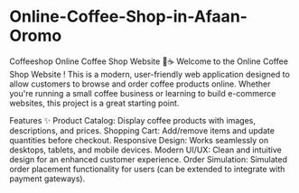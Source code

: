 # Online-Coffee-Shop-in-Afaan-Oromo

Coffeeshop
Online Coffee Shop Website 🛒☕
Welcome to the Online Coffee Shop Website ! This is a modern, user-friendly web application designed to allow customers to browse and order coffee products online. Whether you're running a small coffee business or learning to build e-commerce websites, this project is a great starting point.

Features ✨
Product Catalog: Display coffee products with images, descriptions, and prices.
Shopping Cart: Add/remove items and update quantities before checkout.
Responsive Design: Works seamlessly on desktops, tablets, and mobile devices.
Modern UI/UX: Clean and intuitive design for an enhanced customer experience.
Order Simulation: Simulated order placement functionality for users (can be extended to integrate with payment gateways).
